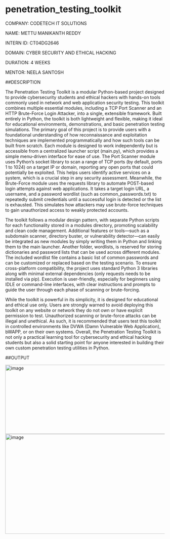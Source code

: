 # penetration_testing_toolkit

COMPANY: CODETECH IT SOLUTIONS

NAME: METTU MANIKANTH REDDY

INTERN ID: CT04DG2646

DOMAIN: CYBER SECURITY AND ETHICAL HACKING

DURATION: 4 WEEKS

MENTOR: NEELA SANTOSH

##DESCRIPTION

The Penetration Testing Toolkit is a modular Python-based project designed to provide cybersecurity students and ethical hackers with hands-on tools commonly used in network and web application security testing. This toolkit combines multiple essential modules, including a TCP Port Scanner and an HTTP Brute-Force Login Attacker, into a single, extensible framework. Built entirely in Python, the toolkit is both lightweight and flexible, making it ideal for educational environments, demonstrations, and basic penetration testing simulations. The primary goal of this project is to provide users with a foundational understanding of how reconnaissance and exploitation techniques are implemented programmatically and how such tools can be built from scratch. Each module is designed to work independently but is accessible from a centralized launcher script (main.py), which provides a simple menu-driven interface for ease of use. The Port Scanner module uses Python’s socket library to scan a range of TCP ports (by default, ports 1 to 1024) on a target IP or domain, reporting any open ports that could potentially be exploited. This helps users identify active services on a system, which is a crucial step in any security assessment. Meanwhile, the Brute-Force module uses the requests library to automate POST-based login attempts against web applications. It takes a target login URL, a username, and a password wordlist (such as common_passwords.txt) to repeatedly submit credentials until a successful login is detected or the list is exhausted. This simulates how attackers may use brute-force techniques to gain unauthorized access to weakly protected accounts.

The toolkit follows a modular design pattern, with separate Python scripts for each functionality stored in a modules directory, promoting scalability and clean code management. Additional features or tools—such as a subdomain scanner, directory buster, or vulnerability detector—can easily be integrated as new modules by simply writing them in Python and linking them to the main launcher. Another folder, wordlists, is reserved for storing dictionaries and password lists that can be used across different modules. The included wordlist file contains a basic list of common passwords and can be customized or replaced based on the testing scenario. To ensure cross-platform compatibility, the project uses standard Python 3 libraries along with minimal external dependencies (only requests needs to be installed via pip). Execution is user-friendly, especially for beginners using IDLE or command-line interfaces, with clear instructions and prompts to guide the user through each phase of scanning or brute-forcing.

While the toolkit is powerful in its simplicity, it is designed for educational and ethical use only. Users are strongly warned to avoid deploying this toolkit on any website or network they do not own or have explicit permission to test. Unauthorized scanning or brute-force attacks can be illegal and unethical. As such, it is recommended that users test this toolkit in controlled environments like DVWA (Damn Vulnerable Web Application), bWAPP, or on their own systems. Overall, the Penetration Testing Toolkit is not only a practical learning tool for cybersecurity and ethical hacking students but also a solid starting point for anyone interested in building their own custom penetration testing utilities in Python.

##OUTPUT

<img width="766" height="219" alt="image" src="https://github.com/user-attachments/assets/4dbbf6fd-90d6-45f9-8fa5-a055e2475691" />

<img width="915" height="316" alt="image" src="https://github.com/user-attachments/assets/9d9ff632-4f4f-4aa7-8325-15858550f63d" />
